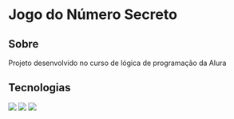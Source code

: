 <h1>Jogo do Número Secreto</h1>

<h2>Sobre</h2>
<p>Projeto desenvolvido no curso de lógica de programação da Alura</p>

## Tecnologias 
<div>
<img src="https://img.shields.io/badge/HTML-239120?style=for-the-badge$logo=html5&logColor=white">
<img src="https://img.shields.io/badge/CSS-239120?&style=for-the-badge&logo=css&logoColor=white">
<img src="https://img.shields.io/badge/JavaScript-F7DF1E?style=fot-the-badge&logo=javascript&logoColor=black">
</div>
